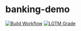 # banking-demo

[![Build Workflow](https://github.com/qoomon/banking-demo/workflows/Build/badge.svg)](https://github.com/qoomon/banking-demo/actions)
[![LGTM Grade](https://img.shields.io/lgtm/grade/java/github/qoomon/banking-demo)](https://lgtm.com/projects/g/qoomon/banking-demo)
